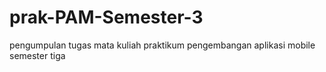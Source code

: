 # prak-PAM-Semester-3
pengumpulan tugas mata kuliah praktikum pengembangan aplikasi mobile semester tiga 
